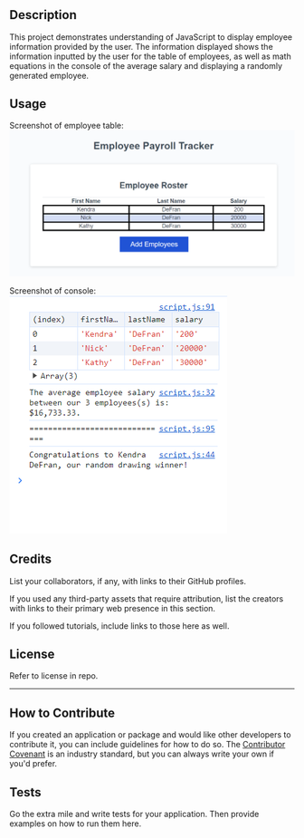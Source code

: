 # <Your-Project-Title>

## Description

This project demonstrates understanding of JavaScript to display employee information provided by the user. The information displayed shows the information inputted by the user for the table of employees, as well as math equations in the console of the average salary and displaying a randomly generated employee. 



## Usage



Screenshot of employee table:
    ![Screenshot of employee table](./assets/images/screenshot1.png)
    
Screenshot of console:
    ![Screenshot of console](./assets/images/screenshot2.png)


## Credits

List your collaborators, if any, with links to their GitHub profiles.

If you used any third-party assets that require attribution, list the creators with links to their primary web presence in this section.

If you followed tutorials, include links to those here as well.

## License

Refer to license in repo. 

---


## How to Contribute

If you created an application or package and would like other developers to contribute it, you can include guidelines for how to do so. The [Contributor Covenant](https://www.contributor-covenant.org/) is an industry standard, but you can always write your own if you'd prefer.

## Tests

Go the extra mile and write tests for your application. Then provide examples on how to run them here.

